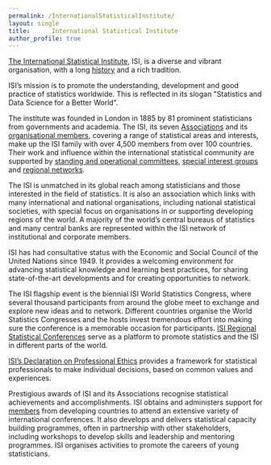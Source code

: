 ```yaml
---
permalink: /InternationalStatisticalInstitute/
layout: single
title:      International Statistical Institute
author_profile: true
---
```

[The International Statistical Institute](https://isi-web.org/), ISI, is a diverse and vibrant organisation, with a long [history](http://www.isi-web.org/index.php/about-isi/what-is-isi/history) and a rich tradition.

ISI’s mission is to promote the understanding, development and good practice of statistics worldwide. This is reflected in its slogan "Statistics and Data Science for a Better World”.

The institute was founded in London in 1885 by 81 prominent statisticians from governments and academia. The ISI, its seven [Associations](http://www.isi-web.org/index.php/portfolio) and its [organisational members](https://www.isi-web.org/about-isi/who-is-isi/members/organizational), covering a range of statistical areas and interests, make up the ISI family with over 4,500 members from over 100 countries. Their work and influence within the international statistical community are supported by [standing and operational committees](https://www.isi-web.org/community/committees/standing-and-operational-committees), [special interest groups](https://www.isi-web.org/community/committees/special-interest-groups) and [regional networks](https://www.isi-web.org/community/committees/outreach-committees).

The ISI is unmatched in its global reach among statisticians and those interested in the field of statistics. It is also an association which links with many international and national organisations, including national statistical societies, with special focus on organisations in or supporting developing regions of the world. A majority of the world’s central bureaus of statistics and many central banks are represented within the ISI network of institutional and corporate members.

ISI has had consultative status with the Economic and Social Council of the United Nations since 1949. It provides a welcoming environment for advancing statistical knowledge and learning best practices, for sharing state-of-the-art developments and for creating opportunities to network.

The ISI flagship event is the biennial ISI World Statistics Congress, where several thousand participants from around the globe meet to exchange and explore new ideas and to network. Different countries organise the World Statistics Congresses and the hosts invest tremendous effort into making sure the conference is a memorable occasion for participants. [ISI Regional Statistical Conferences](http://www.isi-web.org/index.php/activities/other-conferences-workshops/regional-statistical-conferences) serve as a platform to promote statistics and the ISI in different parts of the world.

[ISI’s Declaration on Professional Ethics](http://www.isi-web.org/index.php/activities/professional-ethics) provides a framework for statistical professionals to make individual decisions, based on common values and experiences.

Prestigious awards of ISI and its Associations recognise statistical achievements and accomplishments. ISI obtains and administers support for [members](http://www.isi-web.org/index.php/membership) from developing countries to attend an extensive variety of international conferences. It also develops and delivers statistical capacity building programmes, often in partnership with other stakeholders, including workshops to develop skills and leadership and mentoring programmes. ISI organises activities to promote the careers of young statisticians.